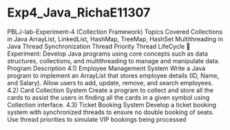 # Exp4_Java_RichaE11307

PBLJ-lab-Experiment-4 (Collection Framework)
Topics Covered
Collections in Java
ArrayList, LinkedList, HashMap, TreeMap, HashSet
Multithreading in Java
Thread Synchronization
Thread Priority
Thread LifeCycle
📌 Experiment: Develop Java programs using core concepts such as data structures, collections, and multithreading to manage and manipulate data.
Program	Description
4.1) Employee Management System	Write a Java program to implement an ArrayList that stores employee details (ID, Name, and Salary). Allow users to add, update, remove, and search employees.
4.2) Card Collection System	Create a program to collect and store all the cards to assist the users in finding all the cards in a given symbol using Collection interface.
4.3) Ticket Booking System	Develop a ticket booking system with synchronized threads to ensure no double booking of seats. Use thread priorities to simulate VIP bookings being processed
